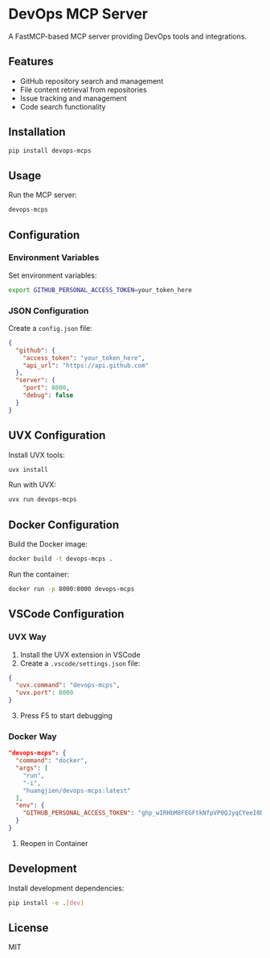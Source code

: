 # DevOps MCP Server

A FastMCP-based MCP server providing DevOps tools and integrations.

## Features

- GitHub repository search and management
- File content retrieval from repositories
- Issue tracking and management
- Code search functionality

## Installation

```bash
pip install devops-mcps
```

## Usage

Run the MCP server:
```bash
devops-mcps
```

## Configuration

### Environment Variables
Set environment variables:
```bash
export GITHUB_PERSONAL_ACCESS_TOKEN=your_token_here
```

### JSON Configuration
Create a `config.json` file:
```json
{
  "github": {
    "access_token": "your_token_here",
    "api_url": "https://api.github.com"
  },
  "server": {
    "port": 8000,
    "debug": false
  }
}
```

## UVX Configuration

Install UVX tools:
```bash
uvx install
```

Run with UVX:
```bash
uvx run devops-mcps
```

## Docker Configuration

Build the Docker image:
```bash
docker build -t devops-mcps .
```

Run the container:
```bash
docker run -p 8000:8000 devops-mcps
```

## VSCode Configuration

### UVX Way
1. Install the UVX extension in VSCode
2. Create a `.vscode/settings.json` file:
```json
{
  "uvx.command": "devops-mcps",
  "uvx.port": 8000
}
```
3. Press F5 to start debugging

### Docker Way

```json
"devops-mcps": {
  "command": "docker",
  "args": [
    "run",
    "-i",
    "huangjien/devops-mcps:latest"
  ],
  "env": {
    "GITHUB_PERSONAL_ACCESS_TOKEN": "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"
  }
}
```
1. Reopen in Container

## Development

Install development dependencies:
```bash
pip install -e .[dev]
```

## License

MIT